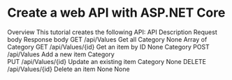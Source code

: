 # Create a web API with ASP.NET Core
Overview
This tutorial creates the following API:
API 	Description 	Request body 	Response body
GET /api/Values 	Get all Category  	None 	Array of Category 
GET /api/Values/{id} 	Get an item by ID 	None 	Category 
POST /api/Values 	Add a new item 	Category  	
PUT /api/Values/{id} 	Update an existing item   	Category  	None
DELETE /api/Values/{id}     	Delete an item     	None 	None
